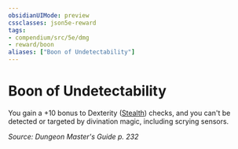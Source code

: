 ```yaml
---
obsidianUIMode: preview
cssclasses: json5e-reward
tags:
- compendium/src/5e/dmg
- reward/boon
aliases: ["Boon of Undetectability"]
---
```

# Boon of Undetectability

You gain a +10 bonus to Dexterity ([Stealth](rules/skills.md#Stealth)) checks, and you can't be detected or targeted by divination magic, including scrying sensors.

*Source: Dungeon Master's Guide p. 232*